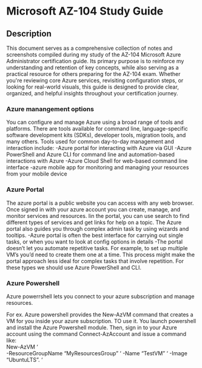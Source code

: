 <h1>Microsoft AZ-104 Study Guide</h1>
<h2>Description</h2>
This document serves as a comprehensive collection of notes and screenshots compiled during my study of the AZ-104 Microsoft Azure Administrator certification guide. Its primary purpose is to reinforce my understanding and retention of key concepts, while also serving as a practical resource for others preparing for the AZ-104 exam. Whether you're reviewing core Azure services, revisiting configuration steps, or looking for real-world visuals, this guide is designed to provide clear, organized, and helpful insights throughout your certification journey.
<h3>Azure manangement options </h3>
You can configure and manage Azure using a broad range of tools and platforms. There are tools available for command line, language-specific software development kits (SDKs), developer tools, migration tools, and many others.   
Tools used for common day-to-day management and interaction include:  
-Azure portal for interacting with Azure via GUI  
-Azure PowerShell and Azure CLI for command line and automation-based interactions with Azure 
-Azure Cloud Shell for web-based command line interface 
-azure mobile app for monitoring and managing your resources from your mobile device 
<h3>Azure Portal </h3>
 The azure portal is a public website you can access with any web browser. Once signed in with your azure account you can create, manage, and monitor services and resources. Iin the portal, you can use search to find different types of services and get links for help on a topic. The Azure portal also guides you through complex admin task by using wizards and tooltips.  
-Azure portal is often the best interface for carrying out single tasks, or when you want to look at config options in details  
-The portal doesn’t let you automate repetitive tasks. For example, to set up multiple VM’s you’d need to create them one at a time. This process might make the portal approach less ideal for complex tasks that involve repetition. For these types we should use Azure PowerShell and CLI.  
<h3>Azure Powershell </h3>
Azure powerrshell lets you connect to your azure subscription and manage resources.  

For ex. Azure powershell provides the New-AzVM command that creates a VM for you inside your azure subscription. TO use it. You launch powershell and install the Azure Powershell module. Then, sign in to your Azure account using the command Connect-AzAccount and issue a command like:  
New-AzVM  ‘  
  -ResourceGroupName “MyResourcesGroup”   ‘ 
  -Name “TestVM”   ‘ 
  -Image “UbuntuLTS”.  ‘  
